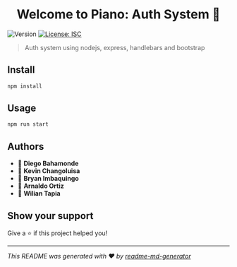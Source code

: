 <h1 align="center">Welcome to Piano: Auth System 👋</h1>
<p>
  <img alt="Version" src="https://img.shields.io/badge/version-1.0.0-blue.svg?cacheSeconds=2592000" />
  <a href="#" target="_blank">
    <img alt="License: ISC" src="https://img.shields.io/badge/License-ISC-yellow.svg" />
  </a>
</p>

> Auth system using nodejs, express, handlebars and bootstrap

## Install

```sh
npm install
```

## Usage

```sh
npm run start
```

## Authors

- 👤 **Diego Bahamonde**
- 👤 **Kevin Changoluisa**
- 👤 **Bryan Imbaquingo**
- 👤 **Arnaldo Ortiz**
- 👤 **Wilian Tapia**

## Show your support

Give a ⭐️ if this project helped you!

---

_This README was generated with ❤️ by [readme-md-generator](https://github.com/kefranabg/readme-md-generator)_

